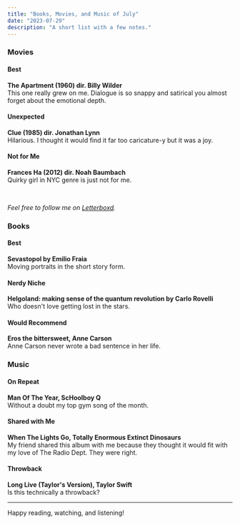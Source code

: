 ```yaml
---
title: "Books, Movies, and Music of July"
date: "2023-07-29"
description: "A short list with a few notes."
---
```


### Movies
#### Best
**The Apartment (1960) dir. Billy Wilder**
<br>
This one really grew on me. Dialogue is so snappy and satirical you almost forget about the emotional depth.

#### Unexpected
**Clue (1985) dir. Jonathan Lynn**
<br>
Hilarious. I thought it would find it far too caricature-y but it was a joy.

#### Not for Me
**Frances Ha (2012) dir. Noah Baumbach**
<br>
Quirky girl in NYC genre is just not for me.

<br>

_Feel free to follow me on [Letterboxd](https://letterboxd.com/mformalice/)._

### Books
#### Best
**Sevastopol by Emilio Fraia**
<br>
Moving portraits in the short story form.

#### Nerdy Niche
**Helgoland: making sense of the quantum revolution by Carlo Rovelli**
<br>
Who doesn't love getting lost in the stars.

#### Would Recommend
**Eros the bittersweet, Anne Carson**
<br>
Anne Carson never wrote a bad sentence in her life.

### Music
#### On Repeat
**Man Of The Year, ScHoolboy Q**
<br>
Without a doubt my top gym song of the month.

#### Shared with Me
**When The Lights Go, Totally Enormous Extinct Dinosaurs**
<br>
My friend shared this album with me because they thought it would fit with my love of The Radio Dept. They were right.

#### Throwback
**Long Live (Taylor's Version), Taylor Swift**
<br>
Is this technically a throwback?

<hr>

Happy reading, watching, and listening!
